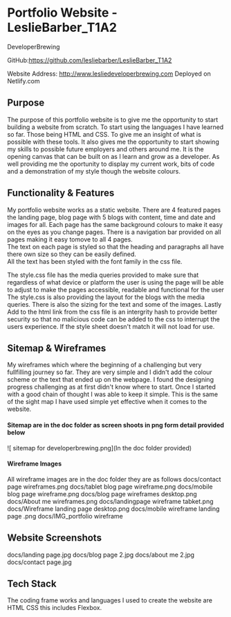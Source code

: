 # Portfolio Website - LeslieBarber_T1A2
DeveloperBrewing

GitHub:https://github.com/lesliebarber/LeslieBarber_T1A2


Website Address: http://www.lesliedeveloperbrewing.com 
Deployed on Netlify.com

## Purpose
The purpose of this portfolio website is to give me the opportunity to start building a website from scratch.  To start using the languages I have learned so far.  Those being HTML and CSS.
To give me an insight of what is possible with these tools. It also gives me the opportunity to start showing my skills to possible future employers and others around me.  It is the opening canvas that can be built on as I learn and grow as a developer.
As well providing me the oportunity to display my current work, bits of code and a demonstration of my style though the website colours.


## Functionality & Features
My portfolio website works as a static website.
There are 4 featured pages the landing page, blog page with 5 blogs with content, time and date and images for all.
Each page has the same background colours to make it easy on the eyes as you change pages.  There is a navigation bar provided on all pages making it easy tomove to all 4 pages.  
The text on each page is styled so that the heading and paragraphs all have there own size so they can be easily defined.  
All the text has been styled with the font family in the css file.

The style.css file has the media queries provided to make sure that regardless of what device or platform the user is using the page will be able to adjust to make the pages accessible, readable and functional for the user
The style.css is also providing the layout for the blogs with the media queries.  There is also the sizing for the text and some of the images.
Lastly Add to the html link from the css file is an intergrity hash to provide better security so that no malicious code can be added to the css to interrupt the users experience.  If the style sheet doesn't match it will not load for use.



## Sitemap & Wireframes
My wireframes which where the beginning of a challenging but very fullfilling journey so far.  They are very simple and I didn't add the colour scheme or the text that ended up on the webpage.
I found the designing progress challenging as at first didn't know where to start.
Once I started with a good chain of thought I was able to keep it simple.  This is the same of the sight map I have used simple yet effective when it comes to the website.

#### Sitemap are in the doc folder as screen shoots in png form detail provided below
![ sitemap for developerbrewing.png](In the doc folder provided)

#### Wireframe Images
All wireframe images are in the doc folder they are as follows
docs/contact page wireframes.png
docs/tablet blog page wireframe.png
docs/mobile blog page wireframe.png
docs/blog page wireframes desktop.png
docs/About me wireframes.png
docs/landingpage wireframe tabket.png
docs/Wireframe landing page desktop.png
docs/mobile wireframe landing page .png
docs/IMG_portfolio wireframe

##  Website Screenshots
docs/landing page.jpg 
docs/blog page 2.jpg
docs/about me 2.jpg
docs/contact page.jpg

##  Tech Stack
The coding frame works and languages I used to create the website are HTML CSS this includes Flexbox.

